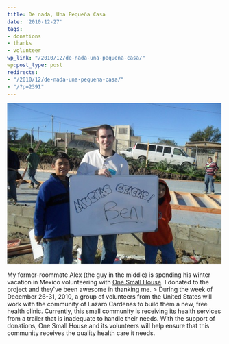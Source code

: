 ```yaml
---
title: De nada, Una Pequeña Casa
date: '2010-12-27'
tags:
- donations
- thanks
- volunteer
wp_link: "/2010/12/de-nada-una-pequena-casa/"
wp:post_type: post
redirects:
- "/2010/12/de-nada-una-pequena-casa/"
- "/?p=2391"
---
```


![](2010-12-27-De-nada-Una-Pequea-Casa/SAM_0505-500x375.jpg "One Small House")

My former-roommate Alex (the guy in the middle) is spending his winter vacation in Mexico volunteering with [One Small House](http://www.onesmallhouse.org/). I donated to the project and they've been awesome in thanking me. > During the week of December 26-31, 2010, a group of volunteers from the United States will work with the community of Lazaro Cardenas to build them a new, free health clinic. Currently, this small community is receiving its health services from a trailer that is inadequate to handle their needs. With the support of donations, One Small House and its volunteers will help ensure that this community receives the quality health care it needs.
